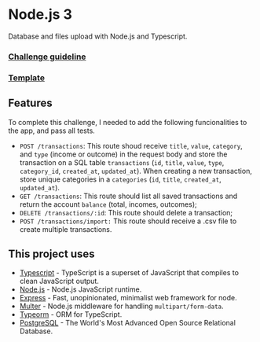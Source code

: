 # Node.js 3
Database and files upload with Node.js and Typescript.

### [Challenge guideline](https://github.com/Rocketseat/bootcamp-gostack-desafios/tree/master/desafio-database-upload)
### [Template](https://github.com/Rocketseat/gostack-template-typeorm-upload)

## Features

To complete this challenge, I needed to add the following funcionalities to the app, and pass all tests.

* ``POST /transactions``: This route shoud receive ``title``, ``value``, ``category``, and ``type`` (income or outcome) in the request body and store the transaction on a SQL table ``transactions`` (``id``, ``title``, ``value``, ``type``, ``category_id``, ``created_at``, ``updated_at``). When creating a new transaction, store unique categories in a ``categories`` (``id``, ``title``, ``created_at``, ``updated_at``).
* ``GET /transactions``: This route should list all saved transactions and return the account ``balance`` (total, incomes, outcomes);
* ``DELETE /transactions/:id``: This route should delete a transaction;
* ``POST /transactions/import:`` This route should receive a .csv file to create multiple transactions.

## This project uses

* [Typescript](https://github.com/microsoft/TypeScript) - TypeScript is a superset of JavaScript that compiles to clean JavaScript output.
* [Node.js](https://github.com/nodejs/node) - Node.js JavaScript runtime.
* [Express](https://github.com/expressjs/express) - Fast, unopinionated, minimalist web framework for node.
* [Multer](https://github.com/expressjs/multer) - Node.js middleware for handling `multipart/form-data`.
* [Typeorm](https://github.com/typeorm/typeorm) - ORM for TypeScript.
* [PostgreSQL](https://www.postgresql.org/) - The World's Most Advanced Open Source Relational Database.
